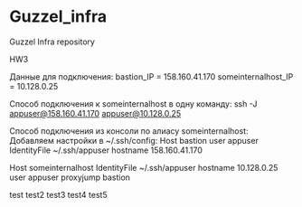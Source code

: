 # Guzzel_infra
Guzzel Infra repository

HW3

Данные для подключения:
bastion_IP = 158.160.41.170
someinternalhost_IP = 10.128.0.25

Способ подключения к someinternalhost в одну команду:
ssh -J appuser@158.160.41.170 appuser@10.128.0.25

Способ подключения из консоли по алиасу someinternalhost:
Добавляем настройки в ~/.ssh/config:
Host bastion
  user appuser
  IdentityFile ~/.ssh/appuser
  hostname 158.160.41.170

Host someinternalhost
  IdentityFile ~/.ssh/appuser
  hostname 10.128.0.25
  user appuser
  proxyjump bastion

test
test2
test3
test4
test5

